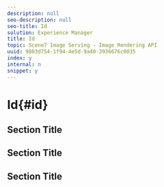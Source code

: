 ```yaml
---
description: null
seo-description: null
seo-title: Id
solution: Experience Manager
title: Id
topic: Scene7 Image Serving - Image Rendering API
uuid: 9803d754-1f94-4e5d-9a40-3936676c0035
index: y
internal: n
snippet: y
---
```


# Id{#id}

## Section Title

## Section Title

## Section Title

